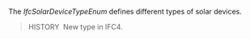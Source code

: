 The _IfcSolarDeviceTypeEnum_ defines different types of solar devices.

> HISTORY&nbsp; New type in IFC4.